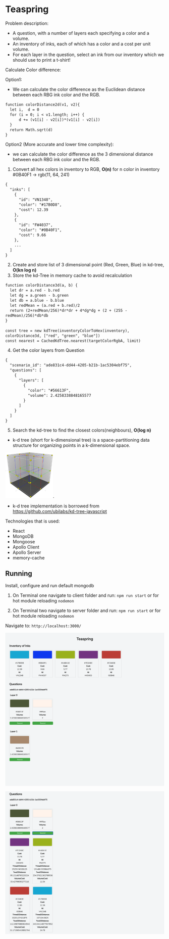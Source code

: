 # Teaspring

Problem description:
* A question, with a number of layers each specifying a color and a volume.
* An inventory of inks, each of which has a color and a cost per unit volume.
* For each layer in the question, select an ink from our inventory which we should use to print a t-shirt!

Calculate Color difference:

Option1:
* We can calculate the color difference as the Euclidean distance between each RBG ink color and the RGB.

```
function colorDistance2d(v1, v2){
  let i,  d = 0
  for (i = 0; i < v1.length; i++) {
      d += (v1[i] - v2[i])*(v1[i] - v2[i])
  }
  return Math.sqrt(d)
}
```

Option2 (More accurate and lower time complexity):
* we can calculate the color difference as the 3 dimensional distance between each RBG ink color and the RGB.

1) Convert all hex colors in inventory to RGB, **O(n)** for n color in inventory
#0B40F1 -> rgb(11, 64, 241)
```
{
  "inks": [
    {
      "id": "VN1348",
      "color": "#17B0D8",
      "cost": 12.39
    },
    {
      "id": "FW4037",
      "color": "#0B40F1",
      "cost": 9.66
    },
    ...
  ]
}
```

2) Create and store list of 3 dimensional point (Red, Green, Blue) in kd-tree, **O(kn log n)**
3) Store the kd-Tree in memory cache to avoid recalculation
```
function colorDistance3d(a, b) {
  let dr = a.red - b.red
  let dg = a.green - b.green
  let db = a.blue - b.blue
  let redMean = (a.red + b.red)/2
  return (2+redMean/256)*dr*dr + 4*dg*dg + (2 + (255 - redMean)/256)*db*db
}

const tree = new kdTree(inventoryColorToHex(inventory), colorDistance3d, ["red", "green", "blue"])
const nearest = CachedKdTree.nearest(targetColorRgbA, limit)
```

4) Get the color layers from Question 
```
{
  "scenario_id": "ade831c4-dd44-4205-b21b-1ac5304ebf75",
  "questions": [
    {
      "layers": [
        {
          "color": "#56613F",
          "volume": 2.4258338848165577
        }
      ]
    }
  ]
}
```
5) Search the kd-tree to find the closest colors(neighbours), **O(log n)**


* k-d tree (short for k-dimensional tree) is a space-partitioning data structure for organizing points in a k-dimensional space.

<img src="/img/3dtree.png" width="30%">.

* k-d tree implementation is borrowed from https://github.com/ubilabs/kd-tree-javascript


Technologies that is used:
* React
* MongoDB
* Mongoose
* Apollo Client
* Apollo Server
* memory-cache

## Running
Install, configure and run default mongodb

1) On Terminal one navigate to client folder and run:
`npm run start`
or for hot module reloading
`nodemon`

2) On Terminal two navigate to server folder and run:
`npm run start`
or for hot module reloading
`nodemon`


Navigate to:
`http://localhost:3000/`

![Alt text](/img/teaspring1.png "teaspring")

![Alt text](/img/teaspring2.png "teaspring")







